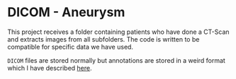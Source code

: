 # DICOM - Aneurysm

This project receives a folder containing patients who have done a CT-Scan and extracts images from all subfolders. The code is written to be compatible for specific data we have used. 

`DICOM` files are stored normally but annotations are stored in a weird format which I have described [here](https://github.com/pydicom/pydicom/discussions/1653).
